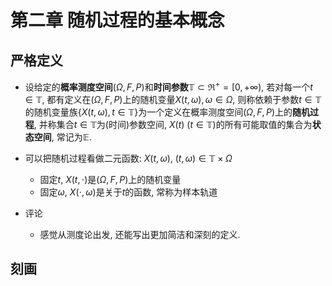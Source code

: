 # 第二章 随机过程的基本概念
## 严格定义
- 设给定的**概率测度空间**$(\Omega, F, P)$和**时间参数**$\mathbb{T} \subset \Re^+=[0, +\infty)$, 若对每一个$t \in \mathbb{T}$, 都有定义在$(\Omega, F, P)$上的随机变量$X(t, \omega), \omega \in \Omega$, 则称依赖于参数$t \in \mathbb{T}$的随机变量族$\{ X(t, \omega),  t \in \mathbb{T} \}$为一个定义在概率测度空间$(\Omega, F, P)$上的**随机过程**, 并称集合$t \in \mathbb{T}$为(时间)参数空间, $X(t)~(t \in \mathbb{T})$的所有可能取值的集合为**状态空间**, 常记为$\mathbb{E}$. 
- 可以把随机过程看做二元函数: $X(t, \omega), ~ (t, \omega) \in \mathbb{T}\times\Omega$
  - 固定$t$, $X(t, \cdot)$是$(\Omega, F, P)$上的随机变量
  - 固定$\omega$, $X(\cdot, \omega)$是关于$t$的函数, 常称为样本轨道

- 评论
  - 感觉从测度论出发, 还能写出更加简洁和深刻的定义.

## 刻画